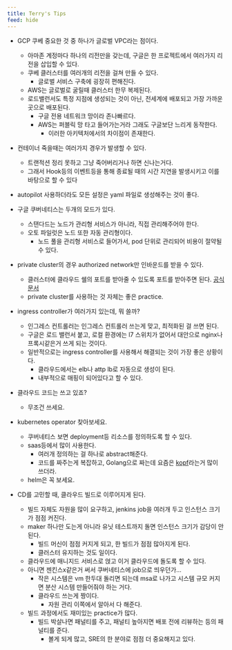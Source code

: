 ```yaml
---
title: Terry's Tips
feed: hide
---
```

- GCP 쿠베 중요한 것 중 하나가 글로벌 VPC라는 점이다.
	- 아마존 계정마다 하나의 리전만을 갖는데, 구글은 한 프로젝트에서 여러가지 리전을 삽입할 수 있다.
	- 쿠베 클러스터를 여러개의 리전을 걸쳐 만들 수 있다.
		- 글로벌 서비스 구축에 굉장히 편해진다.
	- AWS는 글로벌로 굴릴때 클러스터 한무 복제된다.
	- 로드밸런서도 특정 지점에 생성되는 것이 아닌, 전세계에 배포되고 가장 가까운 곳으로 배포된다.
		- 구글 전용 네트워크 망이라 존나빠르다.
		- AWS는 퍼블릭 망 타고 들어가는거라 그래도 구글보단 느리게 동작한다.
			- 이러한 아키텍처에서의 차이점이 존재한다.


- 컨테이너 죽을때는 여러가지 경우가 발생할 수 있다.
	- 트랜적션 정리 못하고 그냥 죽어버리거나 하면 신나는거다.
	- 그래서 Hook등의 이벤트등을 통해 종료될 때의 시간 지연을 발생시키고 이를 바탕으로 할 수 있다
- autopilot 사용하더라도 모든 설정은 yaml 파일로 생성해주는 것이 좋다.
- 구글 쿠버네티스는 두개의 모드가 있다.
	- 스탠다드는 노드가 관리형 서비스가 아니라, 직접 관리해주어야 한다.
	- 오토 파일럿은 노드 또한 자동 관리형이다.
		- 노드 풀을 관리형 서비스로 들어가서, pod 단위로 관리되어 비용이 절약될 수 있다.
- private cluster의 경우 authorized network만 인바운드를 받을 수 있다.
	- 클러스터에 클라우드 쉘의 포트를 받아줄 수 있도록 포트를 받아주면 된다. [공식 문서](https://cloud.google.com/kubernetes-engine/docs/how-to/private-clusters#cloud_shell)
	- private cluster를 사용하는 것 자체는 좋은 practice.
- ingress controller가 여러가지 있는데, 뭐 쓸까?
	- 인그레스 컨트롤러는 인그레스 컨트롤러 쓰는게 맞고, 최적화된 걸 쓰면 된다.
	- 구글은 로드 밸런서 붙고, 로컬 환경에는 l7 스위치가 없어서 대안으로 nginx나 프록시같은거 쓰게 되는 것이다.
	- 일반적으로는 ingress controller를 사용해서 해결되는 것이 가장 좋은 상황이다.
		- 클라우드에서는 elb나 attp lb로 자동으로 생성이 된다.
		- 내부적으로 매핑이 되어있다고 할 수 있다.

- 클라우드 코드는 쓰고 있죠?
	- 무조건 쓰세요.
- kubernetes operator 찾아보세요.
	- 쿠버네티스 보면 deployment등 리소스를 정의하도록 할 수 있다.
	- saas등에서 많이 사용한다.
		- 여러개 정의하는 걸 하나로 abstract해준다.
		- 코드를 짜주는게 복잡하고, Golang으로 짜는데 요즘은 [kopf](https://github.com/nolar/kopf)라는거 많이 쓰더라.
	- helm은 꼭 보세요.
- CD를 고민할 때, 클라우드 빌드로 이루어지게 된다.
	- 빌드 자체도 자원을 많이 요구하고, jenkins job을 여러개 두고 인스턴스 크기가 점점 커진다.
	- maker 하나만 도는게 아니라 유닛 테스트까지 돌면 인스턴스 크기가 감당이 안된다.
		- 빌드 머신이 점점 커지게 되고, 한 빌드가 점점 많아지게 된다.
		- 클러스터 유지하는 것도 일이다.
	- 클라우드에 매니지드 서비스로 얹고 이거 클라우드에 돌도록 할 수 있다.
	- 아니면 젠킨스x같은거 써서 쿠버네티스에 job으로 띄우던가...
		- 작은 시스템은 vm 한두대 돌리면 되는데 msa로 나가고 시스템 규모 커지면 분산 시스템 만들어줘야 하는 거다.
		- 클라우드 쓰는게 짱이다.
			- 자원 관리 이쪽에서 알아서 다 해준다.
	- 빌드 과정에서도 재미있는 practice가 많다.
		- 빌드 박살나면 패널티를 주고, 패널티 높아지면 배포 전에 리뷰하는 등의 패널티를 준다.
			- 볼게 되게 많고, SRE의 한 분야로 점점 더 중요해지고 있다.